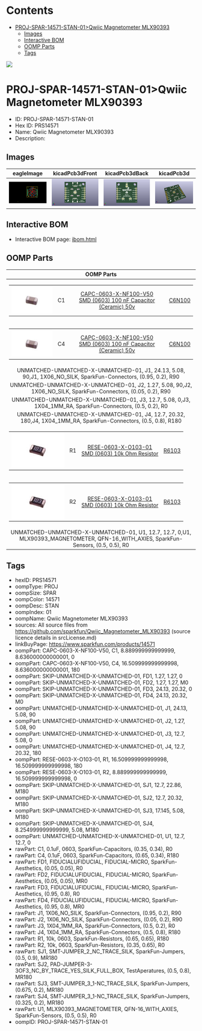 



Contents
========

* [PROJ-SPAR-14571-STAN-01>Qwiic Magnetometer MLX90393](#proj-spar-14571-stan-01qwiic-magnetometer-mlx90393)
	* [Images](#images)
	* [Interactive BOM](#interactive-bom)
	* [OOMP Parts](#oomp-parts)
	* [Tags](#tags)
  
![][im]
# PROJ-SPAR-14571-STAN-01>Qwiic Magnetometer MLX90393

- ID: PROJ-SPAR-14571-STAN-01
- Hex ID: PRS14571
- Name: Qwiic Magnetometer MLX90393
- Description: 

## Images
  
  

|eagleImage|kicadPcb3dFront|kicadPcb3dBack|kicadPcb3d|
| :---: | :---: | :---: | :---: |
|[![eagleImage](eagleImage_140.png)](eagleImage_600.png)|[![kicadPcb3dFront](kicadPcb3dFront_140.png)](kicadPcb3dFront_600.png)|[![kicadPcb3dBack](kicadPcb3dBack_140.png)](kicadPcb3dBack_600.png)|[![kicadPcb3d](kicadPcb3d_140.png)](kicadPcb3d_600.png)|

## Interactive BOM

- Interactive BOM page: [ibom.html](kicad/bom/ibom.html)

## OOMP Parts
  

|OOMP Parts|
| :---: |
|<table><tr><td>![CAPC-0603-X-NF100-V50](https://raw.githubusercontent.com/oomlout/oomlout_OOMP_parts/main/CAPC-0603-X-NF100-V50/image_140.jpg)</td><td> C1</td><td>[CAPC-0603-X-NF100-V50<br>SMD (0603) 100 nF Capacitor (Ceramic) 50v](https://github.com/oomlout/oomlout_OOMP_parts/tree/main/CAPC-0603-X-NF100-V50/)</td><td>[C6N100](https://github.com/oomlout/oomlout_OOMP_parts/tree/main/CAPC-0603-X-NF100-V50/)</td></tr></table>|
|<table><tr><td>![CAPC-0603-X-NF100-V50](https://raw.githubusercontent.com/oomlout/oomlout_OOMP_parts/main/CAPC-0603-X-NF100-V50/image_140.jpg)</td><td> C4</td><td>[CAPC-0603-X-NF100-V50<br>SMD (0603) 100 nF Capacitor (Ceramic) 50v](https://github.com/oomlout/oomlout_OOMP_parts/tree/main/CAPC-0603-X-NF100-V50/)</td><td>[C6N100](https://github.com/oomlout/oomlout_OOMP_parts/tree/main/CAPC-0603-X-NF100-V50/)</td></tr></table>|
|UNMATCHED-UNMATCHED-X-UNMATCHED-01, J1, 24.13, 5.08, 90,J1, 1X06_NO_SILK, SparkFun-Connectors, (0.95, 0.2), R90|
|UNMATCHED-UNMATCHED-X-UNMATCHED-01, J2, 1.27, 5.08, 90,J2, 1X06_NO_SILK, SparkFun-Connectors, (0.05, 0.2), R90|
|UNMATCHED-UNMATCHED-X-UNMATCHED-01, J3, 12.7, 5.08, 0,J3, 1X04_1MM_RA, SparkFun-Connectors, (0.5, 0.2), R0|
|UNMATCHED-UNMATCHED-X-UNMATCHED-01, J4, 12.7, 20.32, 180,J4, 1X04_1MM_RA, SparkFun-Connectors, (0.5, 0.8), R180|
|<table><tr><td>![RESE-0603-X-O103-01](https://raw.githubusercontent.com/oomlout/oomlout_OOMP_parts/main/RESE-0603-X-O103-01/image_140.jpg)</td><td> R1</td><td>[RESE-0603-X-O103-01<br>SMD (0603) 10k Ohm Resistor](https://github.com/oomlout/oomlout_OOMP_parts/tree/main/RESE-0603-X-O103-01/)</td><td>[R6103](https://github.com/oomlout/oomlout_OOMP_parts/tree/main/RESE-0603-X-O103-01/)</td></tr></table>|
|<table><tr><td>![RESE-0603-X-O103-01](https://raw.githubusercontent.com/oomlout/oomlout_OOMP_parts/main/RESE-0603-X-O103-01/image_140.jpg)</td><td> R2</td><td>[RESE-0603-X-O103-01<br>SMD (0603) 10k Ohm Resistor](https://github.com/oomlout/oomlout_OOMP_parts/tree/main/RESE-0603-X-O103-01/)</td><td>[R6103](https://github.com/oomlout/oomlout_OOMP_parts/tree/main/RESE-0603-X-O103-01/)</td></tr></table>|
|UNMATCHED-UNMATCHED-X-UNMATCHED-01, U1, 12.7, 12.7, 0,U1, MLX90393_MAGNETOMETER, QFN-16_WITH_AXIES, SparkFun-Sensors, (0.5, 0.5), R0|

## Tags

- hexID: PRS14571
- oompType: PROJ
- oompSize: SPAR
- oompColor: 14571
- oompDesc: STAN
- oompIndex: 01
- oompName: Qwiic Magnetometer MLX90393
- sources: All source files from https://github.com/sparkfun/Qwiic_Magnetometer_MLX90393 (source licence details in srcLicense.md)
- linkBuyPage: https://www.sparkfun.com/products/14571
- oompPart: CAPC-0603-X-NF100-V50, C1, 8.889999999999999, 8.636000000000001, 0
- oompPart: CAPC-0603-X-NF100-V50, C4, 16.509999999999998, 8.636000000000001, 180
- oompPart: SKIP-UNMATCHED-X-UNMATCHED-01, FD1, 1.27, 1.27, 0
- oompPart: SKIP-UNMATCHED-X-UNMATCHED-01, FD2, 1.27, 1.27, M0
- oompPart: SKIP-UNMATCHED-X-UNMATCHED-01, FD3, 24.13, 20.32, 0
- oompPart: SKIP-UNMATCHED-X-UNMATCHED-01, FD4, 24.13, 20.32, M0
- oompPart: UNMATCHED-UNMATCHED-X-UNMATCHED-01, J1, 24.13, 5.08, 90
- oompPart: UNMATCHED-UNMATCHED-X-UNMATCHED-01, J2, 1.27, 5.08, 90
- oompPart: UNMATCHED-UNMATCHED-X-UNMATCHED-01, J3, 12.7, 5.08, 0
- oompPart: UNMATCHED-UNMATCHED-X-UNMATCHED-01, J4, 12.7, 20.32, 180
- oompPart: RESE-0603-X-O103-01, R1, 16.509999999999998, 16.509999999999998, 180
- oompPart: RESE-0603-X-O103-01, R2, 8.889999999999999, 16.509999999999998, 0
- oompPart: SKIP-UNMATCHED-X-UNMATCHED-01, SJ1, 12.7, 22.86, M180
- oompPart: SKIP-UNMATCHED-X-UNMATCHED-01, SJ2, 12.7, 20.32, M180
- oompPart: SKIP-UNMATCHED-X-UNMATCHED-01, SJ3, 17.145, 5.08, M180
- oompPart: SKIP-UNMATCHED-X-UNMATCHED-01, SJ4, 8.254999999999999, 5.08, M180
- oompPart: UNMATCHED-UNMATCHED-X-UNMATCHED-01, U1, 12.7, 12.7, 0
- rawPart: C1, 0.1uF, 0603, SparkFun-Capacitors, (0.35, 0.34), R0
- rawPart: C4, 0.1uF, 0603, SparkFun-Capacitors, (0.65, 0.34), R180
- rawPart: FD1, FIDUCIALUFIDUCIAL, FIDUCIAL-MICRO, SparkFun-Aesthetics, (0.05, 0.05), R0
- rawPart: FD2, FIDUCIALUFIDUCIAL, FIDUCIAL-MICRO, SparkFun-Aesthetics, (0.05, 0.05), MR0
- rawPart: FD3, FIDUCIALUFIDUCIAL, FIDUCIAL-MICRO, SparkFun-Aesthetics, (0.95, 0.8), R0
- rawPart: FD4, FIDUCIALUFIDUCIAL, FIDUCIAL-MICRO, SparkFun-Aesthetics, (0.95, 0.8), MR0
- rawPart: J1, 1X06_NO_SILK, SparkFun-Connectors, (0.95, 0.2), R90
- rawPart: J2, 1X06_NO_SILK, SparkFun-Connectors, (0.05, 0.2), R90
- rawPart: J3, 1X04_1MM_RA, SparkFun-Connectors, (0.5, 0.2), R0
- rawPart: J4, 1X04_1MM_RA, SparkFun-Connectors, (0.5, 0.8), R180
- rawPart: R1, 10k, 0603, SparkFun-Resistors, (0.65, 0.65), R180
- rawPart: R2, 10k, 0603, SparkFun-Resistors, (0.35, 0.65), R0
- rawPart: SJ1, SMT-JUMPER_2_NC_TRACE_SILK, SparkFun-Jumpers, (0.5, 0.9), MR180
- rawPart: SJ2, PAD-JUMPER-3-3OF3_NC_BY_TRACE_YES_SILK_FULL_BOX, TestAperatures, (0.5, 0.8), MR180
- rawPart: SJ3, SMT-JUMPER_3_1-NC_TRACE_SILK, SparkFun-Jumpers, (0.675, 0.2), MR180
- rawPart: SJ4, SMT-JUMPER_3_1-NC_TRACE_SILK, SparkFun-Jumpers, (0.325, 0.2), MR180
- rawPart: U1, MLX90393_MAGNETOMETER, QFN-16_WITH_AXIES, SparkFun-Sensors, (0.5, 0.5), R0
- oompID: PROJ-SPAR-14571-STAN-01



[im]: kicadPcb3d_450.png
